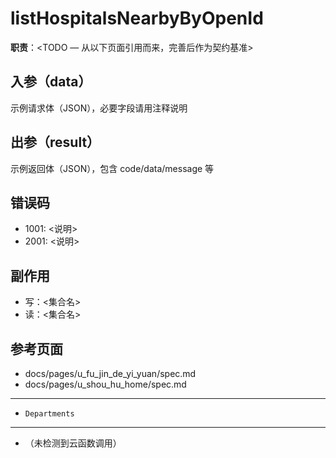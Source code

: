 # listHospitalsNearbyByOpenId

**职责**：<TODO — 从以下页面引用而来，完善后作为契约基准>

## 入参（data）
<!--doc:keep:request-->
示例请求体（JSON），必要字段请用注释说明
<!--/doc:keep:request-->

## 出参（result）
<!--doc:keep:response-->
示例返回体（JSON），包含 code/data/message 等
<!--/doc:keep:response-->

## 错误码
<!--doc:keep:errors-->
- 1001: <说明>
- 2001: <说明>
<!--/doc:keep:errors-->

## 副作用
<!--doc:keep:effects-->
- 写：<集合名>
- 读：<集合名>
<!--/doc:keep:effects-->

## 参考页面
<!--doc:auto:refs-->
- docs/pages/u_fu_jin_de_yi_yuan/spec.md
- docs/pages/u_shou_hu_home/spec.md
<!--/doc:auto:refs-->


---
<!--doc:auto:collections-used-->
- `Departments`
<!--/doc:auto:collections-used-->


---
<!--doc:auto:calls-->
- （未检测到云函数调用）
<!--/doc:auto:calls-->
